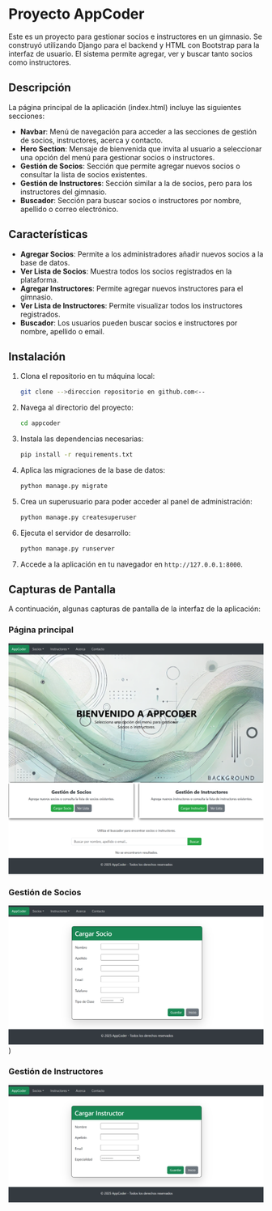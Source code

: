 # Proyecto AppCoder

Este es un proyecto para gestionar socios e instructores en un gimnasio. Se construyó utilizando Django para el backend y HTML con Bootstrap para la interfaz de usuario. El sistema permite agregar, ver y buscar tanto socios como instructores.

## Descripción

La página principal de la aplicación (index.html) incluye las siguientes secciones:

- **Navbar**: Menú de navegación para acceder a las secciones de gestión de socios, instructores, acerca y contacto.
- **Hero Section**: Mensaje de bienvenida que invita al usuario a seleccionar una opción del menú para gestionar socios o instructores.
- **Gestión de Socios**: Sección que permite agregar nuevos socios o consultar la lista de socios existentes.
- **Gestión de Instructores**: Sección similar a la de socios, pero para los instructores del gimnasio.
- **Buscador**: Sección para buscar socios o instructores por nombre, apellido o correo electrónico.

## Características

- **Agregar Socios**: Permite a los administradores añadir nuevos socios a la base de datos.
- **Ver Lista de Socios**: Muestra todos los socios registrados en la plataforma.
- **Agregar Instructores**: Permite agregar nuevos instructores para el gimnasio.
- **Ver Lista de Instructores**: Permite visualizar todos los instructores registrados.
- **Buscador**: Los usuarios pueden buscar socios e instructores por nombre, apellido o email.

## Instalación

1. Clona el repositorio en tu máquina local:
   ```bash
   git clone -->direccion repositorio en github.com<--
   ```

2. Navega al directorio del proyecto:
   ```bash
   cd appcoder
   ```

3. Instala las dependencias necesarias:
   ```bash
   pip install -r requirements.txt
   ```
   
5. Aplica las migraciones de la base de datos:
   ```bash
   python manage.py migrate
   ```

6. Crea un superusuario para poder acceder al panel de administración:
   ```bash
   python manage.py createsuperuser
   ```

7. Ejecuta el servidor de desarrollo:
   ```bash
   python manage.py runserver
   ```

8. Accede a la aplicación en tu navegador en `http://127.0.0.1:8000`.

## Capturas de Pantalla

A continuación, algunas capturas de pantalla de la interfaz de la aplicación:

### Página principal
![Página principal](https://raw.githubusercontent.com/GBronzi/proyecto_1/refs/heads/master/AppCoder/static/img/pag_1.png)

### Gestión de Socios
![Gestión de Socios](https://raw.githubusercontent.com/GBronzi/proyecto_1/refs/heads/master/AppCoder/static/img/pag_2.png))

### Gestión de Instructores
![Gestiond de Instructores](https://raw.githubusercontent.com/GBronzi/proyecto_1/refs/heads/master/AppCoder/static/img/pag_3.png)
